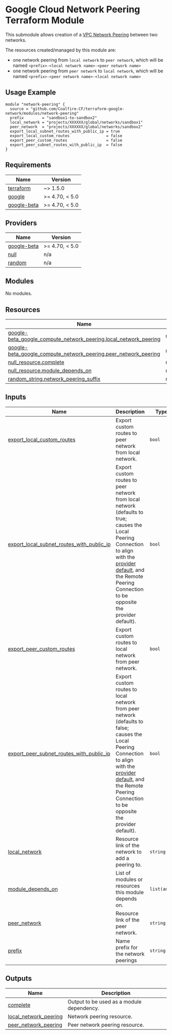 # Google Cloud Network Peering Terraform Module

This submodule allows creation of a [VPC Network Peering](https://cloud.google.com/vpc/docs/vpc-peering) between two networks.

The resources created/managed by this module are:

- one network peering from `local network` to `peer network`, which will be named `<prefix>-<local network name>-<peer network name>`
- one network peering from `peer network` to `local network`, which will be named `<prefix>-<peer network name>-<local network name>`

## Usage Example

```hcl
module "network-peering" {
  source = "github.com/Coalfire-CF/terraform-google-network/modules/network-peering"
  prefix        = "sandbox1-to-sandbox2"
  local_network = "projects/XXXXXX/global/networks/sandbox1"
  peer_network  = "projects/XXXXXX/global/networks/sandbox2"
  export_local_subnet_routes_with_public_ip = true
  export_local_custom_routes                = false
  export_peer_custom_routes                 = false
  export_peer_subnet_routes_with_public_ip  = false
}
```

<!-- BEGIN_TF_DOCS -->
## Requirements

| Name | Version |
|------|---------|
| <a name="requirement_terraform"></a> [terraform](#requirement\_terraform) | ~> 1.5.0 |
| <a name="requirement_google"></a> [google](#requirement\_google) | >= 4.70, < 5.0 |
| <a name="requirement_google-beta"></a> [google-beta](#requirement\_google-beta) | >= 4.70, < 5.0 |

## Providers

| Name | Version |
|------|---------|
| <a name="provider_google-beta"></a> [google-beta](#provider\_google-beta) | >= 4.70, < 5.0 |
| <a name="provider_null"></a> [null](#provider\_null) | n/a |
| <a name="provider_random"></a> [random](#provider\_random) | n/a |

## Modules

No modules.

## Resources

| Name | Type |
|------|------|
| [google-beta_google_compute_network_peering.local_network_peering](https://registry.terraform.io/providers/hashicorp/google-beta/latest/docs/resources/google_compute_network_peering) | resource |
| [google-beta_google_compute_network_peering.peer_network_peering](https://registry.terraform.io/providers/hashicorp/google-beta/latest/docs/resources/google_compute_network_peering) | resource |
| [null_resource.complete](https://registry.terraform.io/providers/hashicorp/null/latest/docs/resources/resource) | resource |
| [null_resource.module_depends_on](https://registry.terraform.io/providers/hashicorp/null/latest/docs/resources/resource) | resource |
| [random_string.network_peering_suffix](https://registry.terraform.io/providers/hashicorp/random/latest/docs/resources/string) | resource |

## Inputs

| Name | Description | Type | Default | Required |
|------|-------------|------|---------|:--------:|
| <a name="input_export_local_custom_routes"></a> [export\_local\_custom\_routes](#input\_export\_local\_custom\_routes) | Export custom routes to peer network from local network. | `bool` | `false` | no |
| <a name="input_export_local_subnet_routes_with_public_ip"></a> [export\_local\_subnet\_routes\_with\_public\_ip](#input\_export\_local\_subnet\_routes\_with\_public\_ip) | Export custom routes to peer network from local network (defaults to true; causes the Local Peering Connection to align with the [provider default](https://registry.terraform.io/providers/hashicorp/google/latest/docs/resources/compute_network_peering#export_subnet_routes_with_public_ip), and the Remote Peering Connection to be opposite the provider default). | `bool` | `true` | no |
| <a name="input_export_peer_custom_routes"></a> [export\_peer\_custom\_routes](#input\_export\_peer\_custom\_routes) | Export custom routes to local network from peer network. | `bool` | `false` | no |
| <a name="input_export_peer_subnet_routes_with_public_ip"></a> [export\_peer\_subnet\_routes\_with\_public\_ip](#input\_export\_peer\_subnet\_routes\_with\_public\_ip) | Export custom routes to local network from peer network (defaults to false; causes the Local Peering Connection to align with the [provider default](https://registry.terraform.io/providers/hashicorp/google/latest/docs/resources/compute_network_peering#import_subnet_routes_with_public_ip), and the Remote Peering Connection to be opposite the provider default). | `bool` | `false` | no |
| <a name="input_local_network"></a> [local\_network](#input\_local\_network) | Resource link of the network to add a peering to. | `string` | n/a | yes |
| <a name="input_module_depends_on"></a> [module\_depends\_on](#input\_module\_depends\_on) | List of modules or resources this module depends on. | `list(any)` | `[]` | no |
| <a name="input_peer_network"></a> [peer\_network](#input\_peer\_network) | Resource link of the peer network. | `string` | n/a | yes |
| <a name="input_prefix"></a> [prefix](#input\_prefix) | Name prefix for the network peerings | `string` | `"network-peering"` | no |

## Outputs

| Name | Description |
|------|-------------|
| <a name="output_complete"></a> [complete](#output\_complete) | Output to be used as a module dependency. |
| <a name="output_local_network_peering"></a> [local\_network\_peering](#output\_local\_network\_peering) | Network peering resource. |
| <a name="output_peer_network_peering"></a> [peer\_network\_peering](#output\_peer\_network\_peering) | Peer network peering resource. |
<!-- END_TF_DOCS -->
